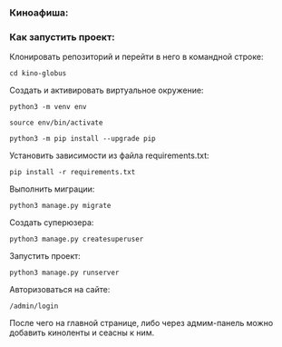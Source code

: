 ### Киноафиша:
### Как запустить проект:

Клонировать репозиторий и перейти в него в командной строке:

```
cd kino-globus
```

Cоздать и активировать виртуальное окружение:

```
python3 -m venv env
```

```
source env/bin/activate
```

```
python3 -m pip install --upgrade pip
```

Установить зависимости из файла requirements.txt:

```
pip install -r requirements.txt
```

Выполнить миграции:

```
python3 manage.py migrate
```
Создать суперюзера:

```
python3 manage.py createsuperuser
```

Запустить проект:

```
python3 manage.py runserver
```
Авторизоваться на сайте:
```
/admin/login
```
После чего на главной странице, либо через адмим-панель можно добавить киноленты и сеасны к ним.
